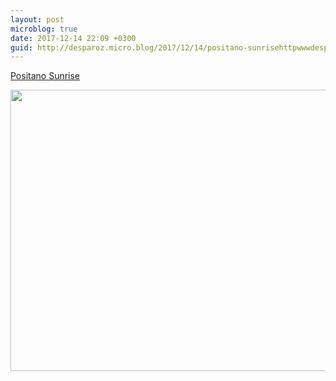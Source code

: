 ```yaml
---
layout: post
microblog: true
date: 2017-12-14 22:09 +0300
guid: http://desparoz.micro.blog/2017/12/14/positano-sunrisehttpwwwdesparozcompositanosunrise.html
---
```

[Positano Sunrise](http://www.desparoz.com/2017/12/15/positano-sunrise/)

<img src="http://desparoz.me/uploads/2017/f48e2e9e08.jpg" width="600" height="450" />
